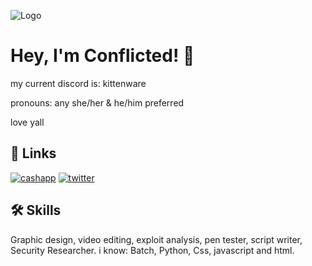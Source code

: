 ![Logo](https://media-hosting.imagekit.io//729bf703026b4d60/1920%20x%201080%20pc%20wallpaper.jfif?Expires=1835159145&Key-Pair-Id=K2ZIVPTIP2VGHC&Signature=KBhp8eJ7OpRvQlDr8qUjF08tMzRG1jcD2BIbrug99AbZwnPmUQwIpdt5CHrDScv9~Mzw775X5OM6LlWmHWFnUjQleVVpzRDwixWdam44wAKsAs0IJEzM03jmlq2hwXfnlTeRVtLxOaVZVYhLngqhjOhqHbyZEIbMo-oVxCs9Z~ZqkOw~IFpoLlTKSDdqM3JxhnPvG0QKoWd6BcrvMebp1IWx7~aF0bPMyP0dNHlhRvChtb5QoqLDInB63tqhnI0o5xyo0NV4Jnqi8WkzrNBtc1Uu945UK4-A4RMd4ZNGczjDd3K8fdQwR9OwA57t55TpWp6pjWHYAHbP7-mJU6toyA__)

# Hey, I'm Conflicted! 👋


my current discord is: kittenware

pronouns: any
she/her & he/him preferred

love yall
## 🔗 Links
[![cashapp](https://cdn.discordapp.com/attachments/1346534998131347507/1348688281524637828/Untitled_design.png?ex=67d05f57&is=67cf0dd7&hm=e94cc94c7019819c76414df65c6a9cf25d7f68e054ee8486f1999f45772953df&)](https://cash.app/$yoyoyo1214)
[![twitter](https://img.shields.io/badge/twitter-1DA1F2?style=for-the-badge&logo=twitter&logoColor=white)](https://x.com/cutieconflicted)


## 🛠 Skills
Graphic design, video editing, exploit analysis, pen tester, script writer, Security Researcher.
i know: Batch, Python, Css, javascript and html.
